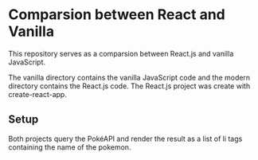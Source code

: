 # Comparsion between React and Vanilla

This repository serves as a comparsion between React.js and vanilla JavaScript.

The vanilla directory contains the vanilla JavaScript code and the modern directory contains the React.js code. The React.js project was create with create-react-app.

## Setup

Both projects query the PokéAPI and render the result as a list of li tags containing the name of the pokemon.